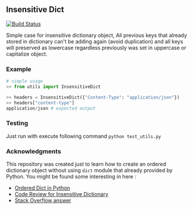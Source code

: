 ## Insensitive Dict

[![Build Status](https://app.travis-ci.com/sodrooome/insensitive-dict.svg?token=rHmyG6UiRrnXStqxuNMc&branch=main)](https://app.travis-ci.com/sodrooome/insensitive-dict)

Simple case for insensitive dictionary object, All previous keys that already stored in dictionary can't be adding again (avoid duplication) and all keys will preserved as lowercase regardless previously was set in uppercase or capitalize object.

### Example

```python
# simple usage
>> from utils import InsensitiveDict

>> headers = InsensitiveDict({"Content-Type": "application/json"})
>> headers["content-type"]
application/json # expected output
```

### Testing

Just run with execute following command `python test_utils.py`

### Acknowledgments

This repository was created just to learn how to create an ordered dictionary object without using `dict` module that already provided by Python. You might be found some interesting in here :

- [Ordered Dict in Python](https://realpython.com/python-ordereddict/)
- [Code Review for Insensitive Dictionary](https://codereview.stackexchange.com/questions/264411/python-case-insensitive-dictionary)
- [Stack Overflow answer](https://stackoverflow.com/questions/45114985/how-to-create-an-ordereddict-in-python)
